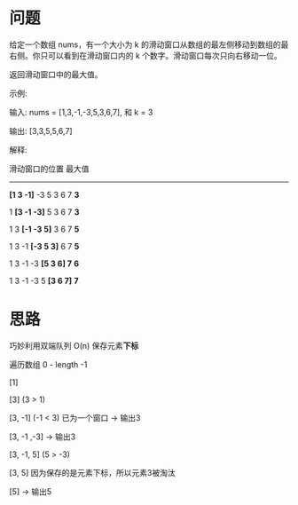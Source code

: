 # 问题

给定一个数组 nums，有一个大小为 k 的滑动窗口从数组的最左侧移动到数组的最右侧。你只可以看到在滑动窗口内的 k 个数字。滑动窗口每次只向右移动一位。

返回滑动窗口中的最大值。

示例:

输入: nums = [1,3,-1,-3,5,3,6,7], 和 k = 3

输出: [3,3,5,5,6,7]

解释:

  滑动窗口的位置                最大值

---------------               -----

**[1  3  -1]** -3  5  3  6  7       **3**

 1 **[3  -1  -3]** 5  3  6  7       **3**

 1  3 **[-1  -3  5]** 3  6  7       **5**

 1  3  -1 **[-3  5  3]** 6  7       **5**

 1  3  -1  -3 **[5  3  6] 7**       **6**

 1  3  -1  -3  5 **[3  6  7]**      **7**

 # 思路

 巧妙利用双端队列 O(n) 保存元素**下标**

遍历数组 0 - length -1

[1]

[3] (3 > 1)

[3, -1] (-1 < 3) 已为一个窗口 -> 输出3

[3, -1 ,-3] -> 输出3

[3, -1, 5] (5 > -3)

[3, 5] 因为保存的是元素下标，所以元素3被淘汰

[5] -> 输出5
